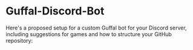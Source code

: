# Guffal-Discord-Bot
Here's a proposed setup for a custom Guffal bot for your Discord server, including suggestions for games and how to structure your GitHub repository:
